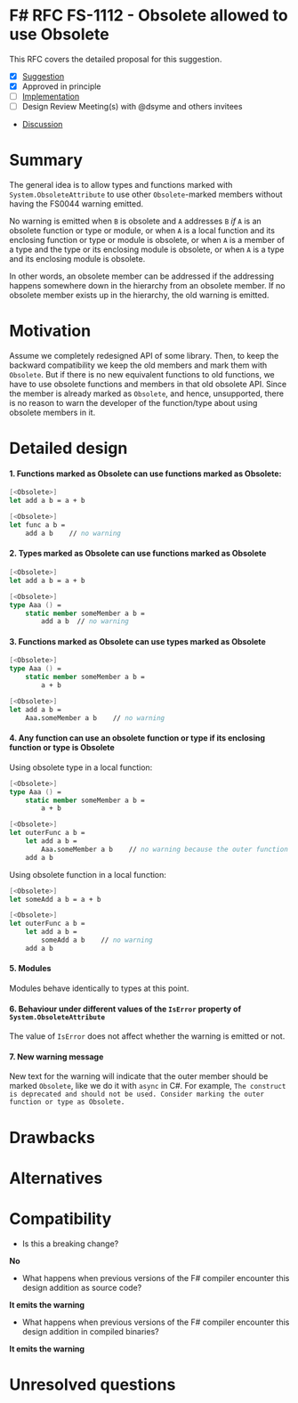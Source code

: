 # F# RFC FS-1112 - Obsolete allowed to use Obsolete

<!--The design suggestion [Obsolete allowed to use Obsolete](https://github.com/fsharp/fslang-suggestions/issues/1055) has been marked "approved in principle".
-->

This RFC covers the detailed proposal for this suggestion.

- [x] [Suggestion](https://github.com/fsharp/fslang-suggestions/issues/1055)
- [x] Approved in principle
- [ ] [Implementation](https://github.com/dotnet/fsharp/pull/FILL-ME-IN)
- [ ] Design Review Meeting(s) with @dsyme and others invitees
- [Discussion](https://github.com/fsharp/fslang-design/discussions/618)

# Summary

The general idea is to allow types and functions marked with `System.ObsoleteAttribute` to use other `Obsolete`-marked members without
having the FS0044 warning emitted.

No warning is emitted when `B` is obsolete and `A` addresses `B` *if* `A` is an obsolete function or type or module, or when `A` is a local function and its enclosing function or type or module is obsolete, or when `A` is a member of a type and the type or its enclosing module is obsolete, or when `A` is a type and its enclosing module is obsolete.

In other words, an obsolete member can be addressed if the addressing happens somewhere down in the hierarchy from an obsolete member. If no obsolete member exists up in the hierarchy, the old warning is emitted.

# Motivation

Assume we completely redesigned API of some library. Then, to keep the backward compatibility we keep the old members and mark
them with `Obsolete`. But if there is no new equivalent functions to old functions, we have to use obsolete functions
and members in that old obsolete API. Since the member is already marked as `Obsolete`, and hence, unsupported, there is no reason
to warn the developer of the function/type about using obsolete members in it.

# Detailed design

#### 1. Functions marked as Obsolete can use functions marked as Obsolete:

```fs
[<Obsolete>]
let add a b = a + b

[<Obsolete>]
let func a b =
    add a b    // no warning
```

#### 2. Types marked as Obsolete can use functions marked as Obsolete

```fs
[<Obsolete>]
let add a b = a + b

[<Obsolete>]
type Aaa () =
    static member someMember a b =
        add a b  // no warning
```

#### 3. Functions marked as Obsolete can use types marked as Obsolete

```fs
[<Obsolete>]
type Aaa () =
    static member someMember a b =
        a + b

[<Obsolete>]
let add a b =
    Aaa.someMember a b    // no warning
```

#### 4. Any function can use an obsolete function or type if its enclosing function or type is Obsolete

Using obsolete type in a local function:
```fs
[<Obsolete>]
type Aaa () =
    static member someMember a b =
        a + b

[<Obsolete>]
let outerFunc a b =
    let add a b =
        Aaa.someMember a b    // no warning because the outer function is obsolete
    add a b
```

Using obsolete function in a local function:
```fs
[<Obsolete>]
let someAdd a b = a + b

[<Obsolete>]
let outerFunc a b =
    let add a b =
        someAdd a b    // no warning
    add a b
```

#### 5. Modules

Modules behave identically to types at this point.

#### 6. Behaviour under different values of the `IsError` property of `System.ObsoleteAttribute`

The value of `IsError` does not affect whether the warning is emitted or not.

#### 7. New warning message

New text for the warning will indicate that the outer member should be marked `Obsolete`, like we do it
with `async` in C#. For example, `The construct is deprecated and should not be used. Consider marking the outer function or type as Obsolete.`

# Drawbacks

# Alternatives

# Compatibility

* Is this a breaking change?

**No**
* What happens when previous versions of the F# compiler encounter this design addition as source code?

**It emits the warning**
* What happens when previous versions of the F# compiler encounter this design addition in compiled binaries?

**It emits the warning**

# Unresolved questions
